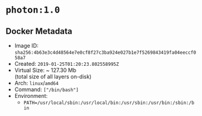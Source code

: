 # `photon:1.0`

## Docker Metadata

- Image ID: `sha256:4b63e3c4d48564e7e0cf8f27c3ba924e027b1e7f5269843419fa04eeccf058a7`
- Created: `2019-01-25T01:20:23.802558995Z`
- Virtual Size: ~ 127.30 Mb  
  (total size of all layers on-disk)
- Arch: `linux`/`amd64`
- Command: `["/bin/bash"]`
- Environment:
  - `PATH=/usr/local/sbin:/usr/local/bin:/usr/sbin:/usr/bin:/sbin:/bin`
